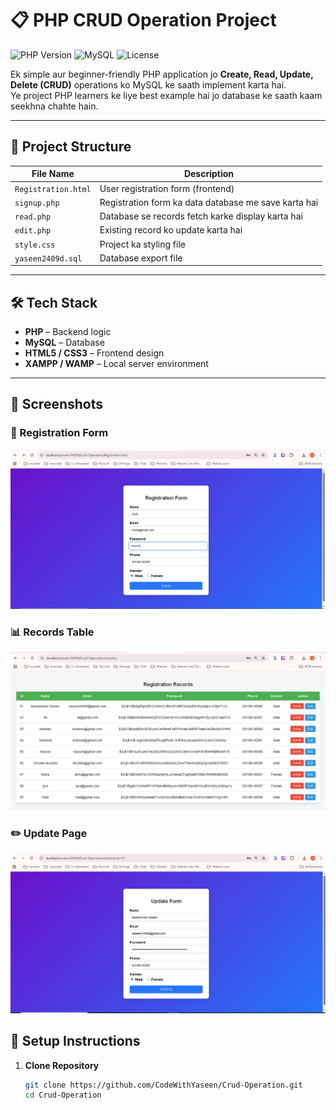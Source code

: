 # 📋 PHP CRUD Operation Project

![PHP Version](https://img.shields.io/badge/PHP-8.0+-blue)
![MySQL](https://img.shields.io/badge/Database-MySQL-orange)
![License](https://img.shields.io/badge/License-MIT-green)

Ek simple aur beginner-friendly PHP application jo **Create, Read, Update, Delete (CRUD)** operations ko MySQL ke saath implement karta hai.  
Ye project PHP learners ke liye best example hai jo database ke saath kaam seekhna chahte hain.

---

## 📂 Project Structure

| File Name            | Description |
|----------------------|-------------|
| `Registration.html`  | User registration form (frontend) |
| `signup.php`         | Registration form ka data database me save karta hai |
| `read.php`           | Database se records fetch karke display karta hai |
| `edit.php`           | Existing record ko update karta hai |
| `style.css`          | Project ka styling file |
| `yaseen2409d.sql`    | Database export file |

---

## 🛠️ Tech Stack
- **PHP** – Backend logic
- **MySQL** – Database
- **HTML5 / CSS3** – Frontend design
- **XAMPP / WAMP** – Local server environment

---

## 📸 Screenshots

### 📝 Registration Form
![Registration Form](images/registration.png)

### 📊 Records Table
![Records Table](images/table.png)

### ✏️ Update Page
![Update Page](images/update.png)


## 🚀 Setup Instructions

1. **Clone Repository**
   ```bash
   git clone https://github.com/CodeWithYaseen/Crud-Operation.git
   cd Crud-Operation

